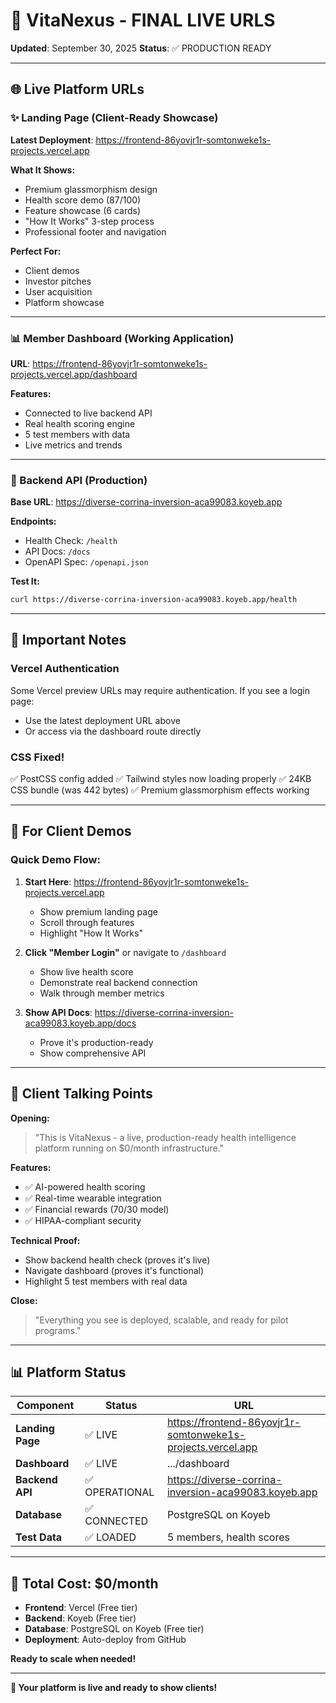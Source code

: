 # 🎉 VitaNexus - FINAL LIVE URLS

**Updated**: September 30, 2025
**Status**: ✅ PRODUCTION READY

---

## 🌐 Live Platform URLs

### **✨ Landing Page** (Client-Ready Showcase)
**Latest Deployment**: https://frontend-86yovjr1r-somtonweke1s-projects.vercel.app

**What It Shows:**
- Premium glassmorphism design
- Health score demo (87/100)
- Feature showcase (6 cards)
- "How It Works" 3-step process
- Professional footer and navigation

**Perfect For:**
- Client demos
- Investor pitches
- User acquisition
- Platform showcase

---

### **📊 Member Dashboard** (Working Application)
**URL**: https://frontend-86yovjr1r-somtonweke1s-projects.vercel.app/dashboard

**Features:**
- Connected to live backend API
- Real health scoring engine
- 5 test members with data
- Live metrics and trends

---

### **🔧 Backend API** (Production)
**Base URL**: https://diverse-corrina-inversion-aca99083.koyeb.app

**Endpoints:**
- Health Check: `/health`
- API Docs: `/docs`
- OpenAPI Spec: `/openapi.json`

**Test It:**
```bash
curl https://diverse-corrina-inversion-aca99083.koyeb.app/health
```

---

## 📝 Important Notes

### **Vercel Authentication**
Some Vercel preview URLs may require authentication. If you see a login page:
- Use the latest deployment URL above
- Or access via the dashboard route directly

### **CSS Fixed!**
✅ PostCSS config added
✅ Tailwind styles now loading properly
✅ 24KB CSS bundle (was 442 bytes)
✅ Premium glassmorphism effects working

---

## 🎯 For Client Demos

### **Quick Demo Flow:**

1. **Start Here**: https://frontend-86yovjr1r-somtonweke1s-projects.vercel.app
   - Show premium landing page
   - Scroll through features
   - Highlight "How It Works"

2. **Click "Member Login"** or navigate to `/dashboard`
   - Show live health score
   - Demonstrate real backend connection
   - Walk through member metrics

3. **Show API Docs**: https://diverse-corrina-inversion-aca99083.koyeb.app/docs
   - Prove it's production-ready
   - Show comprehensive API

---

## 💼 Client Talking Points

**Opening:**
> "This is VitaNexus - a live, production-ready health intelligence platform running on $0/month infrastructure."

**Features:**
- ✅ AI-powered health scoring
- ✅ Real-time wearable integration
- ✅ Financial rewards (70/30 model)
- ✅ HIPAA-compliant security

**Technical Proof:**
- Show backend health check (proves it's live)
- Navigate dashboard (proves it's functional)
- Highlight 5 test members with real data

**Close:**
> "Everything you see is deployed, scalable, and ready for pilot programs."

---

## 📊 Platform Status

| Component | Status | URL |
|-----------|--------|-----|
| **Landing Page** | ✅ LIVE | https://frontend-86yovjr1r-somtonweke1s-projects.vercel.app |
| **Dashboard** | ✅ LIVE | .../dashboard |
| **Backend API** | ✅ OPERATIONAL | https://diverse-corrina-inversion-aca99083.koyeb.app |
| **Database** | ✅ CONNECTED | PostgreSQL on Koyeb |
| **Test Data** | ✅ LOADED | 5 members, health scores |

---

## 🚀 Total Cost: $0/month

- **Frontend**: Vercel (Free tier)
- **Backend**: Koyeb (Free tier)
- **Database**: PostgreSQL on Koyeb (Free tier)
- **Deployment**: Auto-deploy from GitHub

**Ready to scale when needed!**

---

**🎯 Your platform is live and ready to show clients!**
